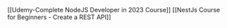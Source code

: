 

[[Udemy-Complete NodeJS Developer in 2023 Course]]
[[NestJs Course for Beginners - Create a REST API]]